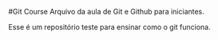#Git Course
Arquivo da aula de Git e Github para iniciantes.

Esse é um repositório teste para ensinar como o git funciona.
